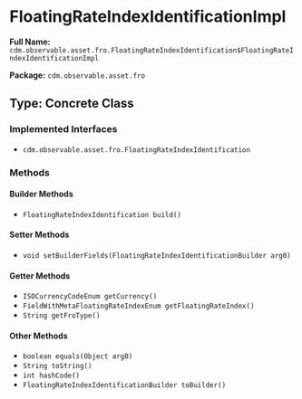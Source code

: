 # FloatingRateIndexIdentificationImpl

**Full Name:** `cdm.observable.asset.fro.FloatingRateIndexIdentification$FloatingRateIndexIdentificationImpl`

**Package:** `cdm.observable.asset.fro`

## Type: Concrete Class

### Implemented Interfaces

- `cdm.observable.asset.fro.FloatingRateIndexIdentification`

### Methods

#### Builder Methods

- `FloatingRateIndexIdentification build()`

#### Setter Methods

- `void setBuilderFields(FloatingRateIndexIdentificationBuilder arg0)`

#### Getter Methods

- `ISOCurrencyCodeEnum getCurrency()`
- `FieldWithMetaFloatingRateIndexEnum getFloatingRateIndex()`
- `String getFroType()`

#### Other Methods

- `boolean equals(Object arg0)`
- `String toString()`
- `int hashCode()`
- `FloatingRateIndexIdentificationBuilder toBuilder()`

